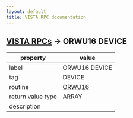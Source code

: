 ```yaml
---
layout: default
title: VISTA RPC documentation
---
```




## [VISTA RPCs](TableOfContent.md) &#8594; ORWU16 DEVICE 

 property | value 
--- | --- 
 label | ORWU16 DEVICE
 tag | DEVICE
 routine | [ORWU16](http://code.osehra.org/dox/Routine_ORWU16_source.html)
 return value type | ARRAY
 description | 